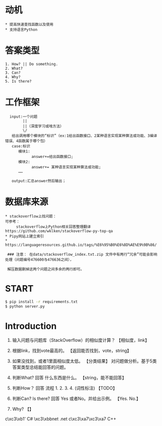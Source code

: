 # 动机
    * 提高快速查找函数以及使用
    * 支持语言Python


# 答案类型
    1. How? || Do something.
    2. What?
    3. Can?
    4. Why?
    5. Is there? 

# 工作框架
      input:一个问题
            ||
            ||（深度学习或啥方法）
            \/
       给出调用哪个模块的“标识”（ex:1给出函数接口、2某种语言实现某种算法或功能、3编译错误、4函数属于哪个包）
       case:标识
          模块1:
                answer+=给出函数接口;
          模块2:
                answer+= 某种语言实现某种算法或功能;
          ……
       
       output:汇总answer然后输出；

# 数据库来源
    * stackoverflow上找问题：
    可参考：
         stackoverflow上Python相关回答整理翻译 https://github.com/wklken/stackoverflow-py-top-qa
    * Pipy网站上建立索引
    * https://languageresources.github.io/tags/%E6%95%B0%E6%8D%AE%E9%9B%86/
    
     ### 注意： 在data/stackoverflow_index.txt.zip 文件中有两行“冗余”可能会影响处理（问题编号476600与476636之间），
     
     解压数据删掉这两个问题之间多余的两行即可。

# START
```bash
$ pip install -r requirements.txt
$ python server.py
```

# Introduction

1. 输入问题与问题库（StackOverflow）的相似度计算？ 【相似度，link】
2. 根据link，找到vote最高的。 【返回能否找到，vote，string】
3. 如果没找到，或者1里面相似度太低。 【分类结果】
对问题做分析。基于5类答案类型总结能回答的问题。
4. 判断What? 回答 什么东西是什么。 【string，能不能回答】

5. 判断How？ 回答 流程 1. 2. 3. 4. (词性标注) 【TODO】
6. 判断Can? Is there?  回答 Yes 或者No。并给出示例。  【Yes. No.】
7. Why? 【】

c\\xc3\\xb1'            C#
\\xc3\\xbbnet           .net
c\\xc3\\xa7\\xc3\\xa7   C++
